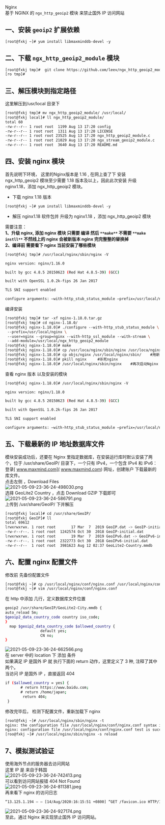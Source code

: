 Nginx <br />基于 NGINX 的 `ngx_http_geoip2` 模块 来禁止国外 IP 访问网站
<a name="UE784"></a>
## 一、安装 `geoip2` 扩展依赖
```bash
[root@fxkj ~]# yum install libmaxminddb-devel -y
```
<a name="gHAPV"></a>
## 二、下载 `ngx_http_geoip2_module` 模块
```bash
[root@fxkj tmp]#  git clone https://github.com/leev/ngx_http_geoip2_module.git
[ro tmp]#
```
<a name="ruBbH"></a>
## 三、解压模块到指定路径
这里解压到/usr/local 目录下
```bash
[root@fxkj tmp]# mv ngx_http_geoip2_module/ /usr/local/
[root@fxkj local]# ll ngx_http_geoip2_module/
total 60
-rw-r--r-- 1 root root  1199 Aug 13 17:20 config
-rw-r--r-- 1 root root  1311 Aug 13 17:20 LICENSE
-rw-r--r-- 1 root root 23525 Aug 13 17:20 ngx_http_geoip2_module.c
-rw-r--r-- 1 root root 21029 Aug 13 17:20 ngx_stream_geoip2_module.c
-rw-r--r-- 1 root root  3640 Aug 13 17:20 README.md
```
<a name="MBfV9"></a>
## 四、安装 nginx 模块
首先说明下环境， 这里的Nginx版本是 1.16 , 在网上查了下 安装 ngx_http_geoip2 模块至少需要 1.18 版本及以上，因此此次安装 升级 nginx1.18，添加 ngx_http_geoip2 模块。

- 下载 nginx 1.18 版本
```bash
[root@fxkj ~]# yum install libmaxminddb-devel -y
```

- 解压 nginx1.18 软件包并 升级为 nginx1.18 ，添加 ngx_http_geoip2 模块

需要注意：<br />**1、升级 nginx, 添加 nginx 模块 只需要 编译 然后 **`**make**`** 不需要 **`**make instll**`** 不然线上的 nginx 会被新版本 nginx 完完整整的替换掉**<br />**2、编译前 需要看下 nginx 当前安装了哪些模块**
```bash
[root@fxkj tmp]# /usr/local/nginx/sbin/nginx -V

nginx version: nginx/1.16.0

built by gcc 4.8.5 20150623 (Red Hat 4.8.5-39) (GCC)

built with OpenSSL 1.0.2k-fips 26 Jan 2017

TLS SNI support enabled

configure arguments: –with-http_stub_status_module –prefix=/usr/local/nginx –user=nginx –group=nginx –with-http_ssl_module –with-stream
```
编译安装
```bash
[root@fxkj tmp]# tar -xf nginx-1.18.0.tar.gz
[root@fxkj tmp]# cd nginx-1.18.0/
[root@fxkj nginx-1.18.0]# ./configure --with-http_stub_status_module \
 --prefix=/usr/local/nginx \
 --user=nginx --group=nginx --with-http_ssl_module --with-stream \
 --add-module=/usr/local/ngx_http_geoip2_module
[root@fxkj nginx-1.18.0]# make
[root@fxkj nginx-1.18.0]# cp /usr/loca/nginx/sbin/nginx /usr/loca/nginx/sbin/nginx1.16    #备份
[root@fxkj nginx-1.18.0]# cp objs/nginx /usr/local/nginx/sbin/    #用新的去覆盖旧的
[root@fxkj nginx-1.18.0]# pkill nginx     #杀死nginx
[root@fxkj nginx-1.18.0]# /usr/local/nginx/sbin/nginx    #再次启动Nginx
```
查看 nginx 版本 以及安装的模块
```bash
[root@fxkj nginx-1.18.0]# /usr/local/nginx/sbin/nginx -V

nginx version: nginx/1.18.0

built by gcc 4.8.5 20150623 (Red Hat 4.8.5-39) (GCC)

built with OpenSSL 1.0.2k-fips 26 Jan 2017

TLS SNI support enabled

configure arguments: –with-http_stub_status_module –prefix=/usr/local/nginx –user=nginx –group=nginx –with-http_ssl_module –with-stream –add-module=/usr/local/ngx_http_geoip2_module
```
<a name="yJlVq"></a>
## 五、下载最新的 IP 地址数据库文件
模块安装成功后，还要在 Nginx 里指定数据库，在安装运行库时默认安装了两个，位于 /usr/share/GeoIP/ 目录下，一个只有 IPv4，一个包含 IPv4 和 IPv6：<br />登录[ www.maxmind.com]( www.maxmind.com) 网址，创建账户 下载最新的库文件。<br />点击左侧 ，Download Files<br />![2021-05-09-23-36-24-498030.png](https://cdn.nlark.com/yuque/0/2021/png/396745/1620574778202-4951008c-65a3-49d1-841c-ac7cc564b53b.png#clientId=u4695bf99-7976-4&from=ui&id=ud92b175a&originHeight=427&originWidth=1080&originalType=binary&size=33081&status=done&style=shadow&taskId=u8be306a9-d387-4389-99ff-821502c3f4b)<br />选择 GeoLite2 Country ，点击 Download GZIP 下载即可<br />![2021-05-09-23-36-24-586791.png](https://cdn.nlark.com/yuque/0/2021/png/396745/1620574789969-fa4d4792-24d7-4b49-9d64-dec55d2edb39.png#clientId=u4695bf99-7976-4&from=ui&id=u59f484e0&originHeight=697&originWidth=968&originalType=binary&size=63512&status=done&style=shadow&taskId=uf5d5e201-fcc9-4f84-9635-9aa1a471a18)<br />上传到 /usr/share/GeoIP/ 下并解压
```bash
[root@fxkj local]# cd /usr/share/GeoIP/
[root@fxkj GeoIP]# ll
total 69612
lrwxrwxrwx. 1 root root       17 Mar  7  2019 GeoIP.dat -> GeoIP-initial.dat
-rw-r--r--. 1 root root  1242574 Oct 30  2018 GeoIP-initial.dat
lrwxrwxrwx. 1 root root       19 Mar  7  2019 GeoIPv6.dat -> GeoIPv6-initial.dat
-rw-r--r--. 1 root root  2322773 Oct 30  2018 GeoIPv6-initial.dat
-rw-r--r--  1 root root  3981623 Aug 12 02:37 GeoLite2-Country.mmdb
```
<a name="PfOsL"></a>
## 六、配置 nginx 配置文件
修改前 先备份配置文件
```bash
[root@fxkj ~]# cp /usr/local/nginx/conf/nginx.conf /usr/local/nginx/conf/nginx.conf-bak
[root@fxkj ~]# vim /usr/local/nginx/conf/nginx.conf
```
在 http 中添加 几行，定义数据库文件位置
```bash
geoip2 /usr/share/GeoIP/GeoLite2-City.mmdb {
auto_reload 5m;
$geoip2_data_country_code country iso_code;
}
  map $geoip2_data_country_code $allowed_country {
                default yes;
                CN no;
}
```
![2021-05-09-23-36-24-662566.png](https://cdn.nlark.com/yuque/0/2021/png/396745/1620574802468-e861ae8c-2ef4-4ca5-90b3-38f9bfc25725.png#clientId=u4695bf99-7976-4&from=ui&id=uad94b7d4&originHeight=168&originWidth=464&originalType=binary&size=4299&status=done&style=none&taskId=u06485a79-f73f-4c7f-b8d9-eab4dc0e816)<br />在 server 中的 location 下 添加 条件<br />如果满足 IP 是国外 IP 就 执行下面的 return 动作，这里定义了 3 种, 注释了其中两个。<br />当访问 IP 是国外 IP ，直接返回 404
```bash
if ($allowed_country = yes) {
       # return https://www.baidu.com;
       # return /home/japan;
        return 404;
 }
```
修改完毕后， 检测下配置文件，重新加载下 nginx
```bash
[root@fxkj ~]# /usr/local/nginx/sbin/nginx -t
nginx: the configuration file /usr/local/nginx/conf/nginx.conf syntax is ok
nginx: configuration file /usr/local/nginx/conf/nginx.conf test is successful
[roo@fxkj ~]# /usr/local/nginx/sbin/nginx -s reload
```
<a name="e6bB3"></a>
## 7、模拟测试验证
使用海外节点的服务器去访问网站<br />这里 IP 是 来自于韩国<br />![2021-05-09-23-36-24-742413.png](https://cdn.nlark.com/yuque/0/2021/png/396745/1620574819744-98f22c6f-59a7-4521-b25f-dd8363c2b28e.png#clientId=u4695bf99-7976-4&from=ui&id=u0fbd9718&originHeight=248&originWidth=773&originalType=binary&size=19656&status=done&style=shadow&taskId=u8581e2ac-6395-4872-9899-964443f5cad)<br />可以看到访问网站报错 404 Not Found<br />![2021-05-09-23-36-24-811381.jpeg](https://cdn.nlark.com/yuque/0/2021/jpeg/396745/1620574837612-d6b8dd2f-b6c9-4444-aac1-9d2ccf428b2c.jpeg#clientId=u4695bf99-7976-4&from=ui&id=u5eb706ba&originHeight=259&originWidth=1080&originalType=binary&size=4471&status=done&style=shadow&taskId=u2068aca9-9880-410e-94ba-319beb7c6f7)<br />再来看下 nginx 的访问日志
```bash
“13.125.1.194 – – [14/Aug/2020:16:15:51 +0800] “GET /favicon.ico HTTP/1.1” 404 548 “https://www.fxkjnj.com/” “Mozilla/5.0 (Windows NT 10.0; Win64; x64) AppleWebKit/537.36 (KHTML, like Gecko) Chrome/84.0.4147.125 Safari/537.36”
```
![2021-05-09-23-36-24-927174.png](https://cdn.nlark.com/yuque/0/2021/png/396745/1620574846432-460fef66-f487-4013-9704-87c6ba10a8ef.png#clientId=u4695bf99-7976-4&from=ui&id=ud7ff623d&originHeight=47&originWidth=1080&originalType=binary&size=25026&status=done&style=none&taskId=u000db7f2-0987-4253-abfb-ee3f3d08a28)<br />至此，通过 Nginx 来实现禁止国外 IP 访问网站。
